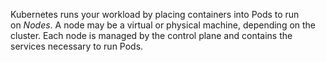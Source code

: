 Kubernetes runs your workload by placing containers into Pods to run on _Nodes_. A node may be a virtual or physical machine, depending on the cluster. Each node is managed by the control plane and contains the services necessary to run Pods.